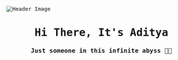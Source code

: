 <link rel="stylesheet" href="https://fonts.googleapis.com/css2?family=VT323&family=consolas">
<style>
    body {
        font-family: 'VT323','consolas', monospace;
    }
</style>

![Header Image](https://i.imgur.com/qMV6ga5.gif)

<h1 align="center">Hi There, It's Aditya</h1>
<h3 align="center">Just someone in this infinite abyss 👾✨</h3>
